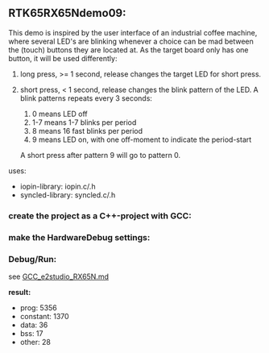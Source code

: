 RTK65RX65Ndemo09:
---
This demo is inspired by the user interface of an industrial coffee
 machine, where several LED's are blinking whenever a choice can be
 mad between the (touch) buttons they are located at.
 As the target board only has one button, it will be used differently:
1. long press, >= 1 second, release changes the target LED for short press.
1. short press, < 1 second, release changes the blink pattern of the LED.
   A blink patterns repeats every 3 seconds:
   1. 0 means LED off
   1. 1-7 means 1-7 blinks per period
   1. 8 means 16 fast blinks per period
   1. 9 means LED on, with one off-moment to indicate the period-start
   
   A short press after pattern 9 will go to pattern 0.

uses:
- iopin-library: iopin.c/.h
- syncled-library: syncled.c/.h

### create the project as a C++-project with GCC:
### make the HardwareDebug settings:
### Debug/Run:
see [GCC_e2studio_RX65N.md](../GCC_e2studio_RX65N.md)

**result:**
 - prog: 5356
 - constant: 1370
 - data: 36
 - bss: 17
 - other: 28
